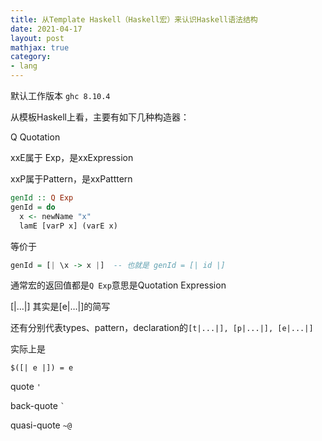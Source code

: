 ```yaml
---
title: 从Template Haskell（Haskell宏）来认识Haskell语法结构
date: 2021-04-17
layout: post
mathjax: true
category:
- lang
---
```

默认工作版本 `ghc 8.10.4`

从模板Haskell上看，主要有如下几种构造器：

Q Quotation

xxE属于 Exp，是xxExpression

xxP属于Pattern，是xxPatttern

````haskell
genId :: Q Exp
genId = do
  x <- newName "x"
  lamE [varP x] (varE x)
````

等价于

````haskell
genId = [| \x -> x |]  -- 也就是 genId = [| id |]
````

通常宏的返回值都是`Q Exp`意思是Quotation Expression

[|…|] 其实是[e|…|]的简写

还有分别代表types、pattern，declaration的`[t|...|], [p|...|], [e|...|]`

实际上是

`$([| e |]) = e`

quote `'`

back-quote <code>`</code>

quasi-quote `~@`